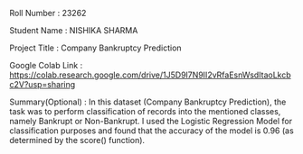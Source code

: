 Roll Number       :   23262

Student Name      :   NISHIKA SHARMA

Project Title     :   Company Bankruptcy Prediction

Google Colab Link :   https://colab.research.google.com/drive/1J5D9l7N9II2vRfaEsnWsdItaoLkcbc2V?usp=sharing

Summary(Optional) :   In this dataset (Company Bankruptcy Prediction), the task was to perform classification of records into the mentioned classes, namely Bankrupt or Non-Bankrupt. I used the Logistic Regression Model for classification purposes and found that the accuracy of the model is 0.96 (as determined by the score() function).
